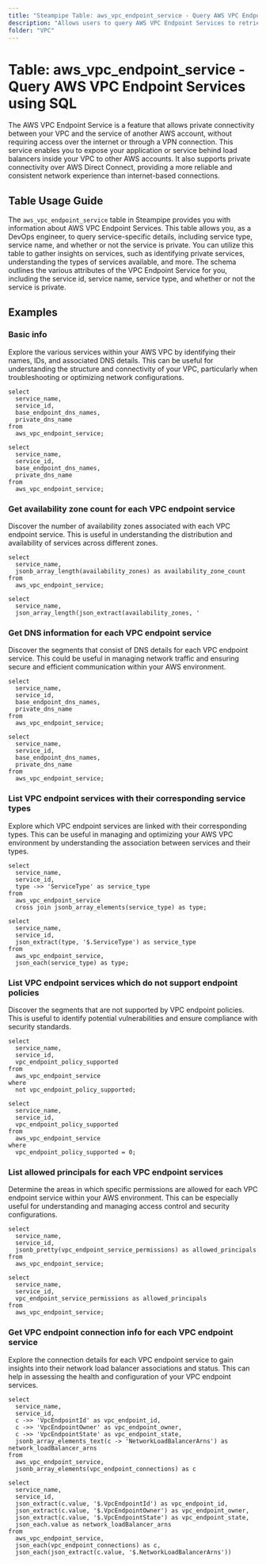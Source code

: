 ```yaml
---
title: "Steampipe Table: aws_vpc_endpoint_service - Query AWS VPC Endpoint Services using SQL"
description: "Allows users to query AWS VPC Endpoint Services to retrieve detailed information about each service, including service name, service type, and whether or not the service is private."
folder: "VPC"
---
```


# Table: aws_vpc_endpoint_service - Query AWS VPC Endpoint Services using SQL

The AWS VPC Endpoint Service is a feature that allows private connectivity between your VPC and the service of another AWS account, without requiring access over the internet or through a VPN connection. This service enables you to expose your application or service behind load balancers inside your VPC to other AWS accounts. It also supports private connectivity over AWS Direct Connect, providing a more reliable and consistent network experience than internet-based connections.

## Table Usage Guide

The `aws_vpc_endpoint_service` table in Steampipe provides you with information about AWS VPC Endpoint Services. This table allows you, as a DevOps engineer, to query service-specific details, including service type, service name, and whether or not the service is private. You can utilize this table to gather insights on services, such as identifying private services, understanding the types of services available, and more. The schema outlines the various attributes of the VPC Endpoint Service for you, including the service id, service name, service type, and whether or not the service is private.

## Examples

### Basic info
Explore the various services within your AWS VPC by identifying their names, IDs, and associated DNS details. This can be useful for understanding the structure and connectivity of your VPC, particularly when troubleshooting or optimizing network configurations.

```sql+postgres
select
  service_name,
  service_id,
  base_endpoint_dns_names,
  private_dns_name
from
  aws_vpc_endpoint_service;
```

```sql+sqlite
select
  service_name,
  service_id,
  base_endpoint_dns_names,
  private_dns_name
from
  aws_vpc_endpoint_service;
```

### Get availability zone count for each VPC endpoint service
Discover the number of availability zones associated with each VPC endpoint service. This is useful in understanding the distribution and availability of services across different zones.

```sql+postgres
select
  service_name,
  jsonb_array_length(availability_zones) as availability_zone_count
from
  aws_vpc_endpoint_service;
```

```sql+sqlite
select
  service_name,
  json_array_length(json_extract(availability_zones, '
```

### Get DNS information for each VPC endpoint service
Discover the segments that consist of DNS details for each VPC endpoint service. This could be useful in managing network traffic and ensuring secure and efficient communication within your AWS environment.

```sql+postgres
select
  service_name,
  service_id,
  base_endpoint_dns_names,
  private_dns_name
from
  aws_vpc_endpoint_service;
```

```sql+sqlite
select
  service_name,
  service_id,
  base_endpoint_dns_names,
  private_dns_name
from
  aws_vpc_endpoint_service;
```

### List VPC endpoint services with their corresponding service types
Explore which VPC endpoint services are linked with their corresponding types. This can be useful in managing and optimizing your AWS VPC environment by understanding the association between services and their types.

```sql+postgres
select
  service_name,
  service_id,
  type ->> 'ServiceType' as service_type
from
  aws_vpc_endpoint_service
  cross join jsonb_array_elements(service_type) as type;
```

```sql+sqlite
select
  service_name,
  service_id,
  json_extract(type, '$.ServiceType') as service_type
from
  aws_vpc_endpoint_service,
  json_each(service_type) as type;
```

### List VPC endpoint services which do not support endpoint policies
Discover the segments that are not supported by VPC endpoint policies. This is useful to identify potential vulnerabilities and ensure compliance with security standards.

```sql+postgres
select
  service_name,
  service_id,
  vpc_endpoint_policy_supported
from
  aws_vpc_endpoint_service
where
  not vpc_endpoint_policy_supported;
```

```sql+sqlite
select
  service_name,
  service_id,
  vpc_endpoint_policy_supported
from
  aws_vpc_endpoint_service
where
  vpc_endpoint_policy_supported = 0;
```

### List allowed principals for each VPC endpoint services
Determine the areas in which specific permissions are allowed for each VPC endpoint service within your AWS environment. This can be especially useful for understanding and managing access control and security configurations.

```sql+postgres
select
  service_name,
  service_id,
  jsonb_pretty(vpc_endpoint_service_permissions) as allowed_principals
from
  aws_vpc_endpoint_service;
```

```sql+sqlite
select
  service_name,
  service_id,
  vpc_endpoint_service_permissions as allowed_principals
from
  aws_vpc_endpoint_service;
```

### Get VPC endpoint connection info for each VPC endpoint service
Explore the connection details for each VPC endpoint service to gain insights into their network load balancer associations and status. This can help in assessing the health and configuration of your VPC endpoint services.

```sql+postgres
select
  service_name,
  service_id,
  c ->> 'VpcEndpointId' as vpc_endpoint_id,
  c ->> 'VpcEndpointOwner' as vpc_endpoint_owner,
  c ->> 'VpcEndpointState' as vpc_endpoint_state,
  jsonb_array_elements_text(c -> 'NetworkLoadBalancerArns') as network_loadBalancer_arns
from
  aws_vpc_endpoint_service,
  jsonb_array_elements(vpc_endpoint_connections) as c
```

```sql+sqlite
select
  service_name,
  service_id,
  json_extract(c.value, '$.VpcEndpointId') as vpc_endpoint_id,
  json_extract(c.value, '$.VpcEndpointOwner') as vpc_endpoint_owner,
  json_extract(c.value, '$.VpcEndpointState') as vpc_endpoint_state,
  json_each.value as network_loadBalancer_arns
from
  aws_vpc_endpoint_service,
  json_each(vpc_endpoint_connections) as c,
  json_each(json_extract(c.value, '$.NetworkLoadBalancerArns'))
```

